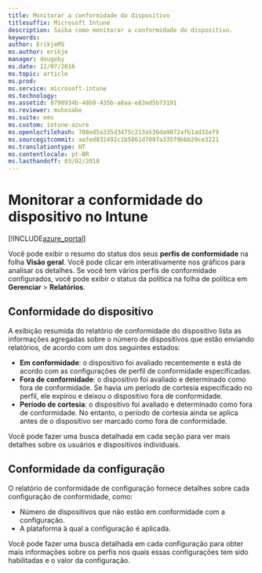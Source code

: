```yaml
---
title: Monitorar a conformidade do dispositivo
titlesuffix: Microsoft Intune
description: Saiba como monitorar a conformidade do dispositivo.
keywords: 
author: ErikjeMS
ms.author: erikje
manager: dougeby
ms.date: 12/07/2016
ms.topic: article
ms.prod: 
ms.service: microsoft-intune
ms.technology: 
ms.assetid: 0790934b-48b9-435b-a8aa-e83ed5b73191
ms.reviewer: muhosabe
ms.suite: ems
ms.custom: intune-azure
ms.openlocfilehash: 708ed5a335d3475c213a536da9072afb1ad32ef9
ms.sourcegitcommit: aafed032492c1b5861d7097a335f9bbb29ce3221
ms.translationtype: HT
ms.contentlocale: pt-BR
ms.lasthandoff: 03/02/2018
---
```

# <a name="monitor-device-compliance-in-intune"></a>Monitorar a conformidade do dispositivo no Intune

[!INCLUDE[azure_portal](./includes/azure_portal.md)]

Você pode exibir o resumo do status dos seus **perfis de conformidade** na folha **Visão geral**.
Você pode clicar em interativamente nos gráficos para analisar os detalhes. Se você tem vários perfis de conformidade configurados, você pode exibir o status da política na folha de política em **Gerenciar** > **Relatórios**.

##  <a name="device-compliance"></a>Conformidade do dispositivo

A exibição resumida do relatório de conformidade do dispositivo lista as informações agregadas sobre o número de dispositivos que estão enviando relatórios, de acordo com um dos seguintes estados:

- **Em conformidade**: o dispositivo foi avaliado recentemente e está de acordo com as configurações de perfil de conformidade especificadas.
- **Fora de conformidade**: o dispositivo foi avaliado e determinado como fora de conformidade.  Se havia um período de cortesia especificado no perfil, ele expirou e deixou o dispositivo fora de conformidade.
- **Período de cortesia**: o dispositivo foi avaliado e determinado como fora de conformidade. No entanto, o período de cortesia ainda se aplica antes de o dispositivo ser marcado como fora de conformidade.

Você pode fazer uma busca detalhada em cada seção para ver mais detalhes sobre os usuários e dispositivos individuais.

## <a name="setting-compliance"></a>Conformidade da configuração

O relatório de conformidade de configuração fornece detalhes sobre cada configuração de conformidade, como:

- Número de dispositivos que não estão em conformidade com a configuração.
- A plataforma à qual a configuração é aplicada.

Você pode fazer uma busca detalhada em cada configuração para obter mais informações sobre os perfis nos quais essas configurações tem sido habilitadas e o valor da configuração.

